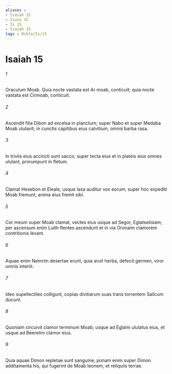 ```yaml
---
aliases : 
- Isaiah 15
- Isaïe 15
- Is 15
- Isaiah 15
tags : Bible/Is/15
---
```


# Isaiah 15

###### 1
Oraculum Moab. Quia nocte vastata est Ar moab, conticuit; quia nocte vastata est Cirmoab, conticuit.
###### 2
Ascendit filia Dibon ad excelsa in planctum; super Nabo et super Medaba Moab ululavit; in cunctis capitibus eius calvitium, omnis barba rasa.
###### 3
In triviis eius accincti sunt sacco; super tecta eius et in plateis eius omnes ululant, prorumpunt in fletum.
###### 4
Clamat Hesebon et Eleale, usque Iasa auditur vox eorum; super hoc expediti Moab fremunt, anima eius fremit sibi.
###### 5
Cor meum super Moab clamat, vectes eius usque ad Segor, Eglatselisiam; per ascensum enim Luith flentes ascendunt et in via Oronaim clamorem contritionis levant.
###### 6
Aquae enim Nemrim desertae erunt, quia aruit herba, defecit germen, viror omnis interiit.
###### 7
Ideo supellectiles colligunt, copias divitiarum suas trans torrentem Salicum ducunt.
###### 8
Quoniam circuivit clamor terminum Moab; usque ad Eglaim ululatus eius, et usque ad Beerelim clamor eius.
###### 9
Quia aquae Dimon repletae sunt sanguine; ponam enim super Dimon additamenta his, qui fugerint de Moab leonem, et reliquiis terrae.
